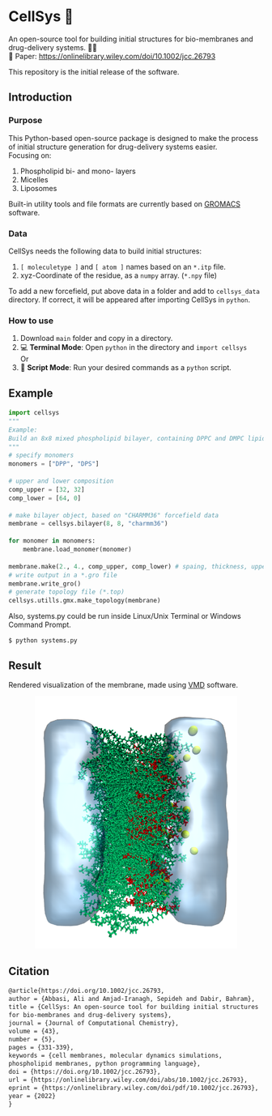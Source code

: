 # CellSys 🧬
An open-source tool for building initial structures for bio-membranes and drug-delivery systems. 🐍🧬  
📝 Paper: https://onlinelibrary.wiley.com/doi/10.1002/jcc.26793  

This repository is the initial release of the software.  

## Introduction
### Purpose
This Python-based open-source package is designed to make the process of initial structure generation for drug-delivery systems easier.  
Focusing on:
1. Phospholipid bi- and mono- layers
2. Micelles
3. Liposomes

Built-in utility tools and file formats are currently based on [GROMACS](https://www.gromacs.org/) software.

### Data
CellSys needs the following data to build initial structures:
1. `[ moleculetype ]` and `[ atom ]` names based on an `*.itp` file.
2. xyz-Coordinate of the residue, as a `numpy` array. (`*.npy` file)

To add a new forcefield, put above data in a folder and add to `cellsys_data` directory. If correct, it will be appeared after importing CellSys in `python`.

### How to use
1. Download `main` folder and copy in a directory.
2. 💻 **Terminal Mode**: Open `python` in the directory and `import cellsys`  
Or  
2. 📝 **Script Mode**: Run your desired commands as a `python` script.


## Example
```python
import cellsys
"""
Example:
Build an 8x8 mixed phospholipid bilayer, containing DPPC and DMPC lipids.
"""
# specify monomers
monomers = ["DPP", "DPS"]

# upper and lower composition
comp_upper = [32, 32]
comp_lower = [64, 0]

# make bilayer object, based on "CHARMM36" forcefield data
membrane = cellsys.bilayer(8, 8, "charmm36")

for monomer in monomers:
    membrane.load_monomer(monomer)

membrane.make(2., 4., comp_upper, comp_lower) # spaing, thickness, upper and lower composition
# write output in a *.gro file
membrane.write_gro()
# generate topology file (*.top)
cellsys.utills.gmx.make_topology(membrane)
```

Also, systems.py could be run inside Linux/Unix Terminal or Windows Command Prompt.
```shell
$ python systems.py
```
## Result
Rendered visualization of the membrane, made using [VMD](https://www.ks.uiuc.edu/Research/vmd/) software.
<p align="center">
  <img src="https://github.com/314arhaam/cellsys/blob/main/graphics/dppc-dpps.png" width="400" title="DPPC/DPPS membrane">
</p>

## Citation
```
@article{https://doi.org/10.1002/jcc.26793,
author = {Abbasi, Ali and Amjad-Iranagh, Sepideh and Dabir, Bahram},
title = {CellSys: An open-source tool for building initial structures for bio-membranes and drug-delivery systems},
journal = {Journal of Computational Chemistry},
volume = {43},
number = {5},
pages = {331-339},
keywords = {cell membranes, molecular dynamics simulations, phospholipid membranes, python programming language},
doi = {https://doi.org/10.1002/jcc.26793},
url = {https://onlinelibrary.wiley.com/doi/abs/10.1002/jcc.26793},
eprint = {https://onlinelibrary.wiley.com/doi/pdf/10.1002/jcc.26793},
year = {2022}
}
```
